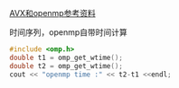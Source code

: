 [AVX和openmp参考资料](http://portal.nacad.ufrj.br/online/intel/compiler_c/common/core/index.htm#GUID-B225E659-E0AD-4AE2-8806-EC5FD0119B01.htm)

时间序列，openmp自带时间计算

```c++
#include <omp.h>
double t1 = omp_get_wtime();
double t2 = omp_get_wtime();
cout << "openmp time :" << t2-t1 <<endl;
```
